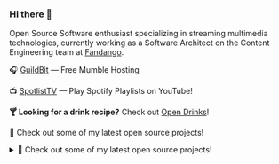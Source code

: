 ### Hi there 👋

Open Source Software enthusiast specializing in streaming multimedia technologies, currently working as a Software Architect on the Content Engineering team at [Fandango](https://www.fandango.com/).

🎧 [GuildBit](https://guildbit.com) &mdash; Free Mumble Hosting

📺 [SpotlistTV](https://spotlist-tv.herokuapp.com) &mdash; Play Spotify Playlists on YouTube!

**🍸 Looking for a drink recipe?** Check out [Open Drinks](https://opendrinks.io/)!

🚀 Check out some of my latest open source projects!

<details>
<summary>🚀 Check out some of my latest open source projects!</summary>
<p>

| Project | Description | Language |
| - | - | - |
| 🌎 **WEB** |  |
| [MP4 Inspector](https://github.com/alfg/mp4-inspector) | A Web-based MP4 File Inspection Tool. | `Rust` `Wasm` |
| [FFmpeg Commander](https://github.com/alfg/ffmpeg-commander) | [FFmpeg](https://ffmpeg.org/) Command Builder. | `JavaScript` |
| [FFProbe Wasm](https://github.com/alfg/ffprobe-wasm) | A Web-based FFProbe. | `C++` `Wasm` |
| [ABR Player](https://github.com/alfg/abr-player) | Adaptive Streaming Test Player | `JavaScript` |
| [Media Cast](https://github.com/alfg/mediacast) | Google Cast - Chrome Sender & CAF Test Player | `JavaScript` |
| | |
| 📙 **LIBRARIES** |  |
| [mp4-rust](https://github.com/alfg/mp4-rust) | MP4 reader + writer Rust crate. | `Rust` |
| [mp4](https://github.com/alfg/mp4) | MP4 reader Go package. | `Go` |
| [widevine](https://github.com/alfg/widevine) | Golang package for Widevine Cloud. | `Go`
| 🎬 **PLATFORM** | |
| [Open Encoder](https://github.com/alfg/openencoder) | Open Source Cloud Encoding Platform in [Go](https://golang.org/) + [Vue.js](https://vuejs.org/). | `Go` `JavaScript` |
| | |
| 🐳 **DOCKER** |  |
| [docker-nginx-rtmp](https://github.com/alfg/docker-nginx-rtmp) |  A Dockerfile for nginx-rtmp-module. | `Dockerfile` |
| [docker-nginx-vod](https://github.com/alfg/docker-nginx-vod) | A Dockerfile for `nginx-vod-module` | `Dockerfile` |
| [docker-ffmpeg](https://github.com/alfg/docker-ffmpeg) | A Dockerfile for FFmpeg from source. Built on Alpine Linux. | `Dockerfile` |
| [docker-bento4](https://github.com/alfg/docker-bento4) | A Dockerfile for Bento4 from source. Built on Alpine Linux. | `Dockerfile` |
| | |
| 🛠 **CLI TOOLS** |  |
| [ffmpegd](https://github.com/alfg/ffmpegd) | FFmpeg websocket server for [FFmpeg Commander](https://github.com/alfg/ffmpeg-commander). | `Go` |
| [bifextract](https://github.com/alfg/bifextract) | CLI utility for extracting images from a BIF file. | `Go` |
| | |
| 📜 **GUIDES** |  |
| [mp4-intro](https://github.com/alfg/mp4-intro) |  [WIP] A technical intro the MP4 container byte structure. | `Markdown` |
| [FFmpeg for Instagram](https://gist.github.com/alfg/1fb80cd89c70602c0291e5743c5df9cd) |  A guide and collection of FFmpeg scripts for encoding video for Instagram. | `Markdown` |

</p>
</details>

